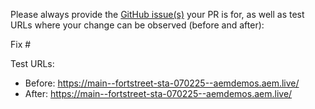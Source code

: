 Please always provide the [GitHub issue(s)](../issues) your PR is for, as well as test URLs where your change can be observed (before and after):

Fix #<gh-issue-id>

Test URLs:
- Before: https://main--fortstreet-sta-070225--aemdemos.aem.live/
- After: https://main--fortstreet-sta-070225--aemdemos.aem.live/
